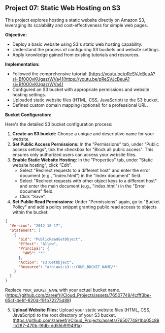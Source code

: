 ## Project 07: Static Web Hosting on S3

This project explores hosting a static website directly on Amazon S3, leveraging its scalability and cost-effectiveness for simple web pages.

**Objective:**

* Deploy a basic website using S3's static web hosting capability.
* Understand the process of configuring S3 buckets and website settings.
* Apply knowledge gained from existing tutorials and resources.

**Implementation:**

* Followed the comprehensive tutorial: [https://youtu.be/pReSVJcBeuA?si=Bf0O0vKUgazrWVa4](https://youtu.be/pReSVJcBeuA?si=Bf0O0vKUgazrWVa4)
* Configured an S3 bucket with appropriate permissions and website hosting settings.
* Uploaded static website files (HTML, CSS, JavaScript) to the S3 bucket.
* Defined custom domain mapping (optional) for a professional URL.

**Bucket Configuration:**

Here's the detailed S3 bucket configuration process:

1. **Create an S3 bucket:** Choose a unique and descriptive name for your website.
2. **Set Public Access Permissions:** In the "Permissions" tab, under "Public access settings", tick the checkbox for "Block all public access". This ensures only authorized users can access your website files.
3. **Enable Static Website Hosting:** In the "Properties" tab, under "Static website hosting", click "Edit". 
    * Select "Redirect requests to a different host" and enter the error document (e.g., "index.html") in the "Index document" field. 
    * Select "Redirect requests with other object keys to a different host" and enter the main document (e.g., "index.html") in the "Error document" field.
    * Click "Save".
4. **Set Public Read Permissions:** Under "Permissions" again, go to "Bucket Policy" and add a policy snippet granting public read access to objects within the bucket:

```json
{
  "Version": "2012-10-17",
  "Statement": [
    {
      "Sid": "PublicReadGetObject",
      "Effect": "Allow",
      "Principal": {
        "AWS": "*"
      },
      "Action": "s3:GetObject",
      "Resource": "arn:aws:s3:::YOUR_BUCKET_NAME/*"
    }
  ]
}
```

Replace `YOUR_BUCKET_NAME` with your actual bucket name.
(https://github.com/zareefrj/Cloud_Projects/assets/76507749/4cfff3be-65cf-4e6f-820d-f91b72275d88)

5. **Upload Website Files:** Upload your static website files (HTML, CSS, JavaScript) to the root directory of your S3 bucket.
(https://github.com/zareefrj/Cloud_Projects/assets/76507749/1bb05c89-b287-470b-9fdb-dd55b9f9491a)
